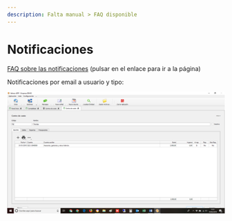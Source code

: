 ```yaml
---
description: Falta manual > FAQ disponible
---
```


# Notificaciones

[FAQ sobre las notificaciones](../../../faq/notificaciones-emergentes.md) \(pulsar en el enlace para ir a la página\)

Notificaciones por email a usuario y tipo:

![](../../../.gitbook/assets/image%20%28159%29.png)

